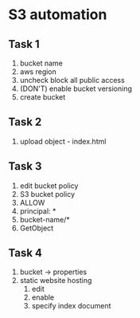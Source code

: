 # S3 automation

## Task 1
1. bucket name
1. aws region
1. uncheck block all public access
1. (DON'T) enable bucket versioning
1. create bucket

## Task 2
1. upload object - index.html

## Task 3
1. edit bucket policy
1. S3 bucket policy
1. ALLOW
1. principal: *
1. bucket-name/*
1. GetObject

## Task 4
1. bucket $\to$ properties
1. static website hosting
    1. edit
    1. enable
    1. specify index document